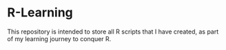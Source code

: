 # R-Learning

This repository is intended to store all R scripts that I have created, as part of my learning journey to conquer R. 
